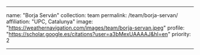 ---

name: "Borja Serván"
collection: team
permalink: /team/borja-servan/
affiliation: "UPC, Catalunya"
image: "https://weathernavigation.com/images/team/borja-servan.jpeg"
profile: "https://scholar.google.es/citations?user=a3bMexUAAAAJ&hl=en"
priority: 2

---